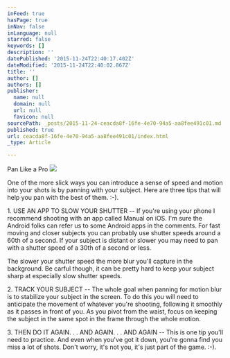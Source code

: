 ```yaml
---
inFeed: true
hasPage: true
inNav: false
inLanguage: null
starred: false
keywords: []
description: ''
datePublished: '2015-11-24T22:40:17.402Z'
dateModified: '2015-11-24T22:40:02.867Z'
title: ''
author: []
authors: []
publisher:
  name: null
  domain: null
  url: null
  favicon: null
sourcePath: _posts/2015-11-24-ceacda8f-16fe-4e70-94a5-aa8fee491c01.md
published: true
url: ceacda8f-16fe-4e70-94a5-aa8fee491c01/index.html
_type: Article

---
```

Pan Like a Pro
![](https://the-grid-user-content.s3-us-west-2.amazonaws.com/ace1c305-b929-46e0-950c-792445de7567.jpg)

One of the more slick ways you can introduce a sense of speed and motion into your shots is by panning with your subject.  Here are three tips that will help you pan with the best of them. :-).

1\.  USE AN APP TO SLOW YOUR SHUTTER -- If you're using your phone I recommend shooting with an app called Manual on iOS.  I'm sure the Android folks can refer us to some Android apps in the comments.  For fast moving and closer subjects you can probably use shutter speeds around a 60th of a second. If your subject is distant or slower you may need to pan with a shutter speed of a 30th of a second or less.

The slower your shutter speed the more blur you'll capture in the background. Be carful though, it can be pretty hard to keep your subject sharp at especially slow shutter speeds.

2\.  TRACK YOUR SUBJECT -- The whole goal when panning for motion blur is to stabilize your subject in the screen.  To do this you will need to anticipate the movement of whatever you're  shooting, following it smoothly as it passes in front of you.  As you pivot from the waist, focus on keeping the subject in the same spot in the frame through the whole motion.

3\.  THEN DO IT AGAIN. . . AND AGAIN. . . AND AGAIN -- This is one tip you'll need to practice. And even when you've got it down, you're gonna find you miss a lot of shots. Don't worry, it's not you, it's just part of the game. :-).